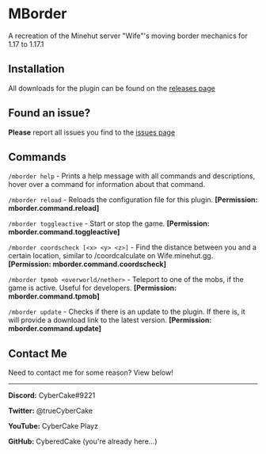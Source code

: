 # MBorder

A recreation of the Minehut server "Wife"'s moving border mechanics for 1.17 to 1.17.1

## Installation
All downloads for the plugin can be found on the [releases page](https://github.com/CyberedCake/MBorder/releases)

## Found an issue?
**Please** report all issues you find to the [issues page](https://github.com/CyberedCake/MBorder/issues)

## Commands
`/mborder help` - Prints a help message with all commands and descriptions, hover over a command for information 
about that command.

`/mborder reload` - Reloads the configuration file for this plugin. **[Permission: mborder.command.reload]**

`/mborder toggleactive` - Start or stop the game. **[Permission: mborder.command.toggleactive]**

`/mborder coordscheck [<x> <y> <z>]` - Find the distance between you and a certain location, similar to /coordcalculate on Wife.minehut.gg. **[Permission: mborder.command.coordscheck]**

`/mborder tpmob <overworld/nether>` - Teleport to one of the mobs, if the game is active. Useful for developers. **[Permission: mborder.command.tpmob]**

`/mborder update` - Checks if there is an update to the plugin. If there is, it will provide a download link to the latest version. **[Permission:
mborder.command.update]**

## Contact Me
Need to contact me for some reason? View below!

------------

**Discord:** CyberCake#9221

**Twitter:** @trueCyberCake

**YouTube:** CyberCake Playz

**GitHub:** CyberedCake (you're already here...)
